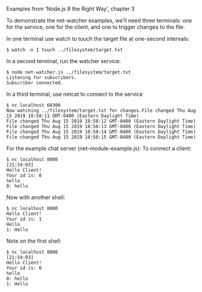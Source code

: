 Examples from 'Node.js 8 the Right Way', chapter 3

To demonstrate the net-watcher examples, we'll need three terminals: one for the service, one for the client, 
and one to trigger changes to the file.

In one terminal use watch to touch the target file at one-second intervals:
```
$ watch -n 1 touch ../filesystem/target.txt
```

In a second terminal, run the watcher service:
```
$ node net-watcher.js ../filesystem/target.txt
Listening for subscribers.
Subscriber connected.

```

In a third terminal, use netcat to connect to the service
```
$ nc localhost 60300
Now watching ../filesystem/target.txt for changes.File changed Thu Aug 15 2019 18:58:11 GMT-0400 (Eastern Daylight Time)
File changed Thu Aug 15 2019 18:58:12 GMT-0400 (Eastern Daylight Time)
File changed Thu Aug 15 2019 18:58:13 GMT-0400 (Eastern Daylight Time)
File changed Thu Aug 15 2019 18:58:14 GMT-0400 (Eastern Daylight Time)
File changed Thu Aug 15 2019 18:58:15 GMT-0400 (Eastern Daylight Time)
```

For the example chat server (net-module-example.js):
To connect a client:
```
$ nc localhost 8000                                                  [21:54:03]
Hello Client!
Your id is: 0
hello
0: hello
```

Now with another shell:
```
$ nc localhost 8000
Hello Client!
Your id is: 1
Hello
1: Hello
```

Note on the first shell:
```
$ nc localhost 8000                                                  [21:54:03]
Hello Client!
Your id is: 0
hello
0: hello
1: Hello
```
